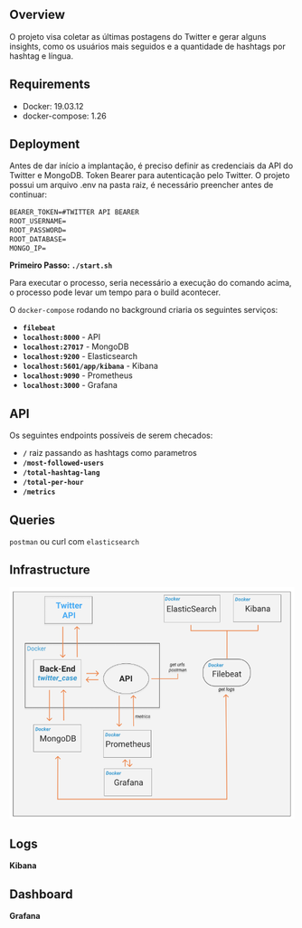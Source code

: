 ## Overview
O projeto visa coletar as últimas postagens do Twitter e gerar alguns
insights, como os usuários mais seguidos e a quantidade de hashtags por hashtag e
língua.

## Requirements 

* Docker: 19.03.12
* docker-compose: 1.26

## Deployment

Antes de dar início a implantação, é preciso definir as credenciais da API do Twitter e MongoDB.
Token Bearer para autenticação pelo Twitter. O projeto possui um arquivo .env na pasta raiz, é necessário preencher antes de continuar:

```
BEARER_TOKEN=#TWITTER API BEARER
ROOT_USERNAME=
ROOT_PASSWORD=
ROOT_DATABASE=
MONGO_IP=
```


**Primeiro Passo: `./start.sh`**

Para executar o processo, seria necessário a execução do comando acima, o processo pode levar um tempo para o build acontecer.


O `docker-compose` rodando no background criaria os seguintes serviços:

* **`filebeat`** 
* **`localhost:8000`** - API
* **`localhost:27017`** - MongoDB
* **`localhost:9200`** - Elasticsearch
* **`localhost:5601/app/kibana`** - Kibana
* **`localhost:9090`** - Prometheus
* **`localhost:3000`** - Grafana


## API

Os seguintes endpoints possíveis de serem checados:

* **`/`** raiz passando as hashtags como parametros
* **`/most-followed-users`** 
* **`/total-hashtag-lang`** 
* **`/total-per-hour`** 
* **`/metrics`** 

## Queries

`postman` ou curl com `elasticsearch`

## Infrastructure

![infrastructure](https://github.com/dgoscn/sre-case/blob/main/infra_design/infra_design.png)


## Logs
**Kibana**

## Dashboard 
**Grafana**

